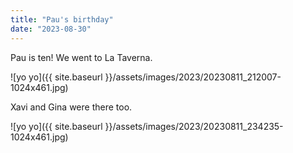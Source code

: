```yaml
---
title: "Pau's birthday"
date: "2023-08-30"
---
```


Pau is ten! We went to La Taverna.

![yo yo]({{ site.baseurl }}/assets/images/2023/20230811_212007-1024x461.jpg)

Xavi and Gina were there too.

![yo yo]({{ site.baseurl }}/assets/images/2023/20230811_234235-1024x461.jpg)
